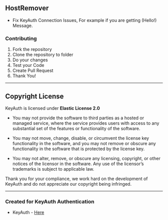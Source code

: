 ## HostRemover

- Fix KeyAuth Connection Issues, For example if you are getting (Hello!) Message.



### Contributing
1. Fork the repository
2. Clone the repository to folder
3. Do your changes
4. Test your Code
5. Create Pull Request
6. Thank You!

-----------

## Copyright License

KeyAuth is licensed under **Elastic License 2.0**

* You may not provide the software to third parties as a hosted or managed
service, where the service provides users with access to any substantial set of
the features or functionality of the software.

* You may not move, change, disable, or circumvent the license key functionality
in the software, and you may not remove or obscure any functionality in the
software that is protected by the license key.

* You may not alter, remove, or obscure any licensing, copyright, or other notices
of the licensor in the software. Any use of the licensor’s trademarks is subject
to applicable law.

Thank you for your compliance, we work hard on the development of KeyAuth and do not appreciate our copyright being infringed.

-----------

### Created for KeyAuth Authentication
- KeyAuth - [Here](https://keyauth.cc)